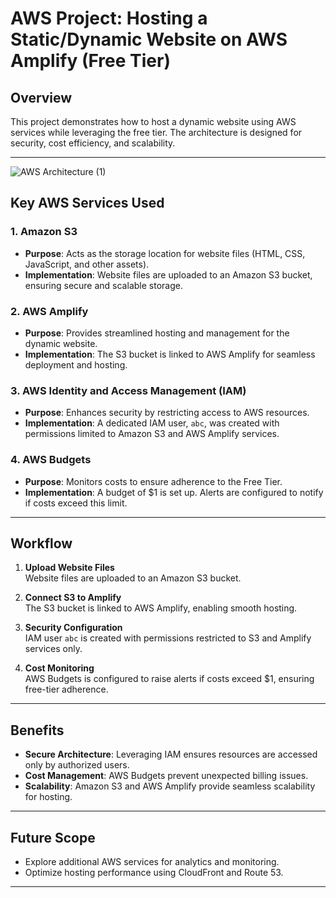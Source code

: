 # AWS Project: Hosting a Static/Dynamic Website on AWS Amplify (Free Tier)

## Overview
This project demonstrates how to host a dynamic website using AWS services while leveraging the free tier. The architecture is designed for security, cost efficiency, and scalability.

---
![AWS Architecture (1)](https://github.com/user-attachments/assets/cfe49b3f-d04f-4927-ad88-02f1d1b768c7)



## Key AWS Services Used

### 1. **Amazon S3**
- **Purpose**: Acts as the storage location for website files (HTML, CSS, JavaScript, and other assets).
- **Implementation**: Website files are uploaded to an Amazon S3 bucket, ensuring secure and scalable storage.

### 2. **AWS Amplify**
- **Purpose**: Provides streamlined hosting and management for the dynamic website.
- **Implementation**: The S3 bucket is linked to AWS Amplify for seamless deployment and hosting.

### 3. **AWS Identity and Access Management (IAM)**
- **Purpose**: Enhances security by restricting access to AWS resources.
- **Implementation**: A dedicated IAM user, `abc`, was created with permissions limited to Amazon S3 and AWS Amplify services.

### 4. **AWS Budgets**
- **Purpose**: Monitors costs to ensure adherence to the Free Tier.
- **Implementation**: A budget of $1 is set up. Alerts are configured to notify if costs exceed this limit.

---

## Workflow

1. **Upload Website Files**  
   Website files are uploaded to an Amazon S3 bucket.

2. **Connect S3 to Amplify**  
   The S3 bucket is linked to AWS Amplify, enabling smooth hosting.

3. **Security Configuration**  
   IAM user `abc` is created with permissions restricted to S3 and Amplify services only.

4. **Cost Monitoring**  
   AWS Budgets is configured to raise alerts if costs exceed $1, ensuring free-tier adherence.

---

## Benefits

- **Secure Architecture**: Leveraging IAM ensures resources are accessed only by authorized users.
- **Cost Management**: AWS Budgets prevent unexpected billing issues.
- **Scalability**: Amazon S3 and AWS Amplify provide seamless scalability for hosting.

---

## Future Scope

- Explore additional AWS services for analytics and monitoring.
- Optimize hosting performance using CloudFront and Route 53.

---

